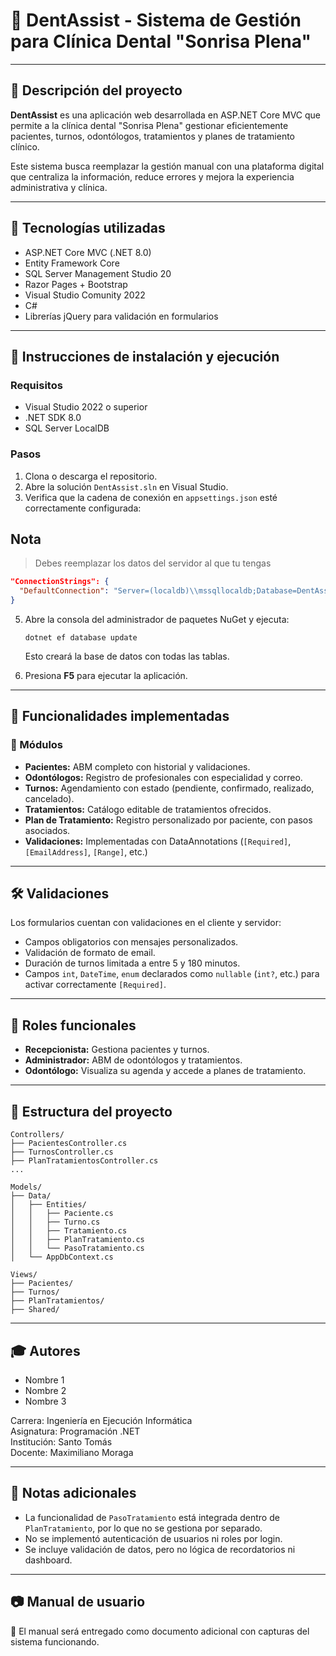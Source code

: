 # 🦷 DentAssist - Sistema de Gestión para Clínica Dental "Sonrisa Plena"

---

## 📌 Descripción del proyecto

**DentAssist** es una aplicación web desarrollada en ASP.NET Core MVC que permite a la clínica dental "Sonrisa Plena" gestionar eficientemente pacientes, turnos, odontólogos, tratamientos y planes de tratamiento clínico.

Este sistema busca reemplazar la gestión manual con una plataforma digital que centraliza la información, reduce errores y mejora la experiencia administrativa y clínica.

---

## 🧠 Tecnologías utilizadas

- ASP.NET Core MVC (.NET 8.0)
- Entity Framework Core
- SQL Server Management Studio 20
- Razor Pages + Bootstrap
- Visual Studio Comunity 2022
- C#
- Librerías jQuery para validación en formularios

---

## 🚀 Instrucciones de instalación y ejecución

### Requisitos

- Visual Studio 2022 o superior
- .NET SDK 8.0
- SQL Server LocalDB

### Pasos

1. Clona o descarga el repositorio.
2. Abre la solución `DentAssist.sln` en Visual Studio.
3. Verifica que la cadena de conexión en `appsettings.json` esté correctamente configurada:
## Nota
> Debes reemplazar los datos del servidor al que tu tengas

   ```json
   "ConnectionStrings": {
     "DefaultConnection": "Server=(localdb)\\mssqllocaldb;Database=DentAssistDb;Trusted_Connection=True;MultipleActiveResultSets=true"
   }
   ```

5. Abre la consola del administrador de paquetes NuGet y ejecuta:

   ```
   dotnet ef database update
   ```

   Esto creará la base de datos con todas las tablas.

6. Presiona **F5** para ejecutar la aplicación.

---

## 🧩 Funcionalidades implementadas

### 📁 Módulos

- **Pacientes:** ABM completo con historial y validaciones.
- **Odontólogos:** Registro de profesionales con especialidad y correo.
- **Turnos:** Agendamiento con estado (pendiente, confirmado, realizado, cancelado).
- **Tratamientos:** Catálogo editable de tratamientos ofrecidos.
- **Plan de Tratamiento:** Registro personalizado por paciente, con pasos asociados.
- **Validaciones:** Implementadas con DataAnnotations (`[Required]`, `[EmailAddress]`, `[Range]`, etc.)

---

## 🛠️ Validaciones

Los formularios cuentan con validaciones en el cliente y servidor:

- Campos obligatorios con mensajes personalizados.
- Validación de formato de email.
- Duración de turnos limitada a entre 5 y 180 minutos.
- Campos `int`, `DateTime`, `enum` declarados como `nullable` (`int?`, etc.) para activar correctamente `[Required]`.

---

## 👥 Roles funcionales

- **Recepcionista:** Gestiona pacientes y turnos.
- **Administrador:** ABM de odontólogos y tratamientos.
- **Odontólogo:** Visualiza su agenda y accede a planes de tratamiento.

---

## 📁 Estructura del proyecto

```plaintext
Controllers/
├── PacientesController.cs
├── TurnosController.cs
├── PlanTratamientosController.cs
...

Models/
├── Data/
│   ├── Entities/
│   │   ├── Paciente.cs
│   │   ├── Turno.cs
│   │   ├── Tratamiento.cs
│   │   ├── PlanTratamiento.cs
│   │   └── PasoTratamiento.cs
│   └── AppDbContext.cs

Views/
├── Pacientes/
├── Turnos/
├── PlanTratamientos/
├── Shared/
```

---

## 🎓 Autores

- Nombre 1
- Nombre 2
- Nombre 3

Carrera: Ingeniería en Ejecución Informática  
Asignatura: Programación .NET  
Institución: Santo Tomás  
Docente: Maximiliano Moraga

---

## 📎 Notas adicionales

- La funcionalidad de `PasoTratamiento` está integrada dentro de `PlanTratamiento`, por lo que no se gestiona por separado.
- No se implementó autenticación de usuarios ni roles por login.
- Se incluye validación de datos, pero no lógica de recordatorios ni dashboard.

---

## 📷 Manual de usuario

📝 El manual será entregado como documento adicional con capturas del sistema funcionando.
